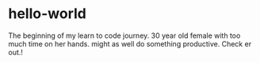 # hello-world
The beginning of my learn to code journey. 30 year old female with too much time on her hands. might as well do something productive. Check er out.!
